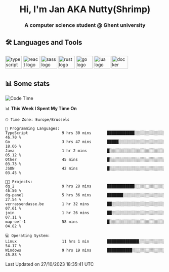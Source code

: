 <h1 align="center">Hi, I'm Jan AKA Nutty(Shrimp)</h1>
<h3 align="center">A computer science student @ Ghent university</h3>

<h2 align="left">🛠️ Languages and Tools</h2>

###

<div align="left">
  <img src="https://cdn.jsdelivr.net/gh/devicons/devicon/icons/typescript/typescript-original.svg" height="40" width="52" alt="typescript logo"  />
  <img src="https://cdn.jsdelivr.net/gh/devicons/devicon/icons/react/react-original.svg" height="40" width="52" alt="react logo"  />
  <img src="https://cdn.jsdelivr.net/gh/devicons/devicon/icons/sass/sass-original.svg" height="40" width="52" alt="sass logo"  />
  <img src="https://cdn.jsdelivr.net/gh/devicons/devicon/icons/rust/rust-plain.svg" height="40" width="52" alt="rust logo"  />
  <img src="https://cdn.jsdelivr.net/gh/devicons/devicon/icons/go/go-original.svg" height="40" width="52" alt="go logo"  />
  <img src="https://cdn.jsdelivr.net/gh/devicons/devicon/icons/lua/lua-original.svg" height="40" width="52" alt="lua logo"  />
  <img src="https://cdn.jsdelivr.net/gh/devicons/devicon/icons/docker/docker-original.svg" height="40" width="52" alt="docker logo"  />
</div>

<h2>📊 Some stats</h2>

<!--START_SECTION:waka-->
![Code Time](http://img.shields.io/badge/Code%20Time-3%2C842%20hrs%208%20mins-blue)

📊 **This Week I Spent My Time On** 

```text
🕑︎ Time Zone: Europe/Brussels

💬 Programming Languages: 
TypeScript               9 hrs 30 mins       ████████████░░░░░░░░░░░░░   46.70 % 
Go                       3 hrs 47 mins       █████░░░░░░░░░░░░░░░░░░░░   18.66 % 
Java                     1 hr 2 mins         █░░░░░░░░░░░░░░░░░░░░░░░░   05.12 % 
Other                    45 mins             █░░░░░░░░░░░░░░░░░░░░░░░░   03.73 % 
JSON                     42 mins             █░░░░░░░░░░░░░░░░░░░░░░░░   03.45 % 

🐱‍💻 Projects: 
dg_2                     9 hrs 28 mins       ████████████░░░░░░░░░░░░░   46.56 % 
dg-panel                 5 hrs 36 mins       ███████░░░░░░░░░░░░░░░░░░   27.54 % 
verrassendasse.be        1 hr 32 mins        ██░░░░░░░░░░░░░░░░░░░░░░░   07.61 % 
join                     1 hr 26 mins        ██░░░░░░░░░░░░░░░░░░░░░░░   07.11 % 
map-oef-1                58 mins             █░░░░░░░░░░░░░░░░░░░░░░░░   04.82 % 

💻 Operating System: 
Linux                    11 hrs 1 min        ██████████████░░░░░░░░░░░   54.17 % 
Windows                  9 hrs 19 mins       ███████████░░░░░░░░░░░░░░   45.83 % 
```


 Last Updated on 27/10/2023 18:35:41 UTC
<!--END_SECTION:waka-->
